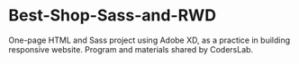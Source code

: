 # Best-Shop-Sass-and-RWD
One-page HTML and Sass project using Adobe XD, as a practice in building responsive website.
Program and materials shared by CodersLab.